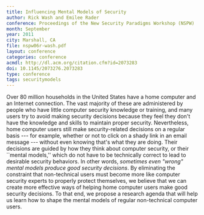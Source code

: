 ```yaml
---
title: Influencing Mental Models of Security
author: Rick Wash and Emilee Rader
conference: Proceedings of the New Security Paradigms Workshop (NSPW)
month: September
year: 2011
city: Marshall, CA
file: nspw06r-wash.pdf
layout: conference
categories: conference
acmdl: http://dl.acm.org/citation.cfm?id=2073283
doi: 10.1145/2073276.2073283
type: conference
tags: securitymodels
---
```


Over 80 million households in the United States have a home computer and an Internet connection. The vast majority of
these are administered by people who have little computer security knowledge or training, and many users try to avoid
making security decisions because they feel they don't have the knowledge and skills to maintain proper security.
Nevertheless, home computer users still make security-related decisions on a regular basis --- for example, whether or not
to click on a shady link in an email message --- without even knowing that's what they are doing. Their decisions are
guided by how they think about computer security, or their ``mental models,'' which do not have to be technically
correct to lead to desirable security behaviors. In other words, *sometimes even "wrong" mental
models produce good security decisions*. By eliminating the constraint that non-technical users must become more like
computer security experts to properly protect themselves, we believe that we can create more effective ways of helping
home computer users make good security decisions. To that end, we propose a research agenda that will help us learn how
to shape the mental models of regular non-technical computer users.
